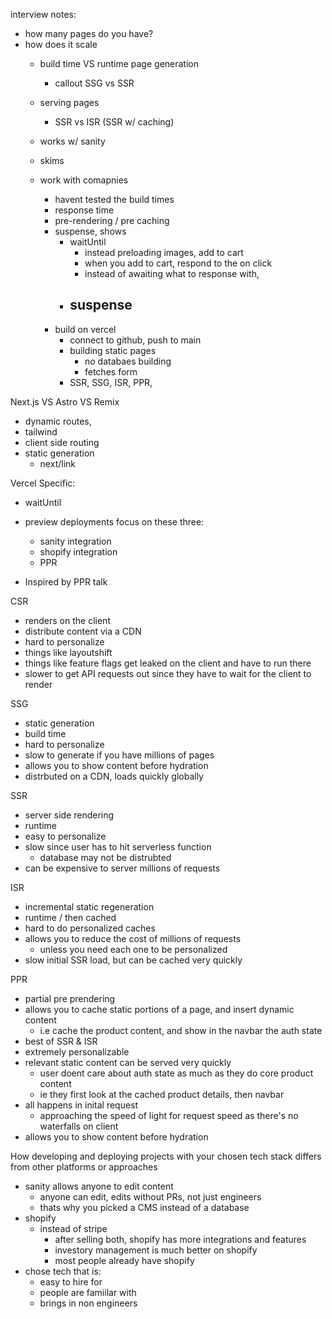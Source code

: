 interview notes:
- how many pages do you have?
- how does it scale 
    - build time VS runtime page generation
        - callout SSG vs SSR
    - serving pages
        - SSR vs ISR (SSR w/ caching)

    - works w/ sanity
    - skims
    - work with comapnies
        - havent tested the build times
        - response time
        - pre-rendering / pre caching
        - suspense, shows 
            - waitUntil
                - instead preloading images, add to cart
                - when you add to cart, respond to the on click
                - instead of awaiting what to response with, 
            - suspense
                - 
        - build on vercel
            - connect to github, push to main
            - building static pages
                - no databaes building
                - fetches form 
            - SSR, SSG, ISR, PPR,

Next.js VS Astro VS Remix
- dynamic routes,
- tailwind
- client side routing
- static generation
    - next/link

Vercel Specific:
- waitUntil
- preview deployments
    focus on these three:
    - sanity integration
    - shopify integration
    - PPR



- Inspired by PPR talk


CSR
- renders on the client
- distribute content via a CDN
- hard to personalize
- things like layoutshift
- things like feature flags get leaked on the client and have to run there
- slower to get API requests out since they have to wait for the client to render

SSG
- static generation
- build time
- hard to personalize
- slow to generate if you have millions of pages
- allows you to show content before hydration
- distrbuted on a CDN, loads quickly globally

SSR
- server side rendering
- runtime
- easy to personalize
- slow since user has to hit serverless function 
    - database may not be distrubted
- can be expensive to server millions of requests

ISR
- incremental static regeneration
- runtime / then cached
- hard to do personalized caches
- allows you to reduce the cost of millions of requests
    - unless you need each one to be personalized
- slow initial SSR load, but can be cached very quickly

PPR
- partial pre prendering
- allows you to cache static portions of a page, and insert dynamic content
    - i.e cache the product content, and show in the navbar the auth state
- best of SSR & ISR
- extremely personalizable
- relevant static content can be served very quickly
    - user doent care about auth state as much as they do core product content
    - ie they first look at the cached product details, then navbar
- all happens in inital request
    - approaching the speed of light for request speed as there's no waterfalls on client
- allows you to show content before hydration

How developing and deploying projects with your chosen tech stack differs from other platforms or approaches
- sanity allows anyone to edit content
    - anyone can edit, edits without PRs, not just engineers 
    - thats why you picked a CMS instead of a database
- shopify
    - instead of stripe
        - after selling both, shopify has more integrations and features
        - investory management is much better on shopify
        - most people already have shopify
- chose tech that is:
    - easy to hire for
    - people are famiilar with
    - brings in non engineers